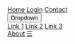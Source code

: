 <html>
  <head>
    <title>Cazl120's Homepage</title>
    <meta charset="utf-8" />
    <link rel="shortcut icon" type="image/x-icon" href="../images/panda.ico" />
    <meta
      name="viewport"
      content="width=device-width, initial-scale=1, user-scalable=no"
    />
    <meta content="Cazl120's Homepage" property="og:title" />
    <meta content="Stuff" property="og:description" />
    <meta content="https://cazl120.me" property="og:url" />
    <meta content="https://cazl120.me/images/panda.ico" property="og:image" />
    <meta content="#8eedf0" data-react-helmet="true" name="theme-color" />
  </head>
  <script src="scripts.js"></script>
  <link rel="stylesheet" href="styles.css" />
  <body>
    <div class="topnav" id="myTopnav">
      <a href="#home" class="active">Home</a>
      <a href="/login/">Login</a>
      <a href="#contact">Contact</a>
      <div class="dropdown">
        <button class="dropbtn">
          Dropdown
          <i class="fa fa-caret-down"></i>
        </button>
        <div class="dropdown-content">
          <a href="#">Link 1</a>
          <a href="#">Link 2</a>
          <a href="#">Link 3</a>
        </div>
      </div>
      <a href="#about">About</a>
      <a href="javascript:void(0);" class="icon" onclick="myFunction()"
        >&#9776;</a
      >
    </div>
  </body>
</html>
